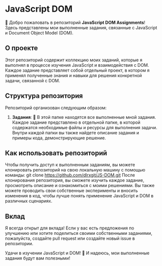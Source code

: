 # JavaScript DOM

👋 Добро пожаловать в репозиторий **JavaScript DOM Assignments**! Здесь представлены мои выполненные задания, связанные с JavaScript и Document Object Model (DOM).

## О проекте

Этот репозиторий содержит коллекцию моих заданий, которые я выполнял в процессе изучения JavaScript и взаимодействия с DOM. Каждое задание представляет собой отдельный проект, в котором я применял полученные знания и навыки для решения конкретной задачи, связанной с DOM.

## Структура репозитория

Репозиторий организован следующим образом:

1. **Задания**: 📁 В этой папке находятся все выполненные мной задания. Каждое задание представлено в отдельной папке, в которой содержатся необходимые файлы и ресурсы для выполнения задачи. Внутри каждой папки вы также найдете описание задания и примеры кода, демонстрирующие решение.

## Как использовать репозиторий

Чтобы получить доступ к выполненным заданиям, вы можете клонировать репозиторий на свою локальную машину с помощью команды: git clone https://github.com/dlrxgit/JS-DOM.git
После клонирования репозитория, вы сможете изучить каждое задание, просмотреть описание и ознакомиться с моими решениями. Вы также можете проводить свои собственные эксперименты и вносить изменения в код, чтобы лучше понять применение JavaScript и DOM в различных сценариях.

## Вклад

Я всегда открыт для вклада! Если у вас есть предложения по улучшению или хотите поделиться своими собственными заданиями, пожалуйста, создайте pull request или создайте новый issue в репозитории.

Удачи в изучении JavaScript и DOM! 🚀 И надеюсь, мои выполненные задания будут вам полезными!
